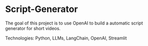 # Script-Generator
The goal of this project is to use OpenAI to build a automatic script generator for short videos.

Technologies: Python, LLMs, LangChain, OpenAI, Streamlit
